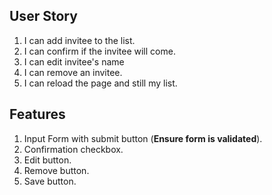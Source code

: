## User Story
1. I can add invitee to the list.
2. I can confirm if the invitee will come.
3. I can edit invitee's name
4. I can remove an invitee.
5. I can reload the page and still my list.

## Features
1. Input Form with submit button (**Ensure form is validated**).
2. Confirmation checkbox.
3. Edit button.
4. Remove button.
5. Save button.